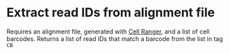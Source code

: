 # Extract read IDs from alignment file 

Requires an alignment file, generated with [Cell Ranger](https://support.10xgenomics.com/single-cell-gene-expression/software/pipelines/latest/what-is-cell-ranger), and a list of cell barcodes. Returns a list of read IDs that match a barcode from the list in tag `CB`
